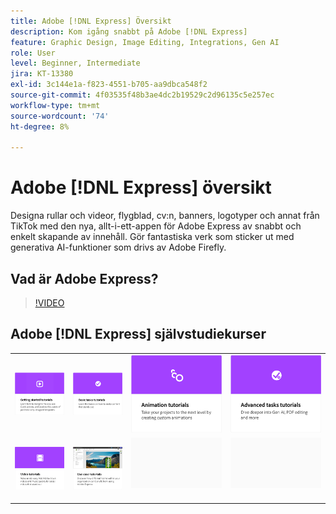 ```yaml
---
title: Adobe [!DNL Express] Översikt
description: Kom igång snabbt på Adobe [!DNL Express]
feature: Graphic Design, Image Editing, Integrations, Gen AI
role: User
level: Beginner, Intermediate
jira: KT-13380
exl-id: 3c144e1a-f823-4551-b705-aa9dbca548f2
source-git-commit: 4f03535f48b3ae4dc2b19529c2d96135c5e257ec
workflow-type: tm+mt
source-wordcount: '74'
ht-degree: 8%

---
```


# Adobe [!DNL Express] översikt

Designa rullar och videor, flygblad, cv:n, banners, logotyper och annat från TikTok med den nya, allt-i-ett-appen för Adobe Express av snabbt och enkelt skapande av innehåll. Gör fantastiska verk som sticker ut med generativa AI-funktioner som drivs av Adobe Firefly.

## Vad är Adobe Express?

>[!VIDEO](https://video.tv.adobe.com/v/3420225?quality=12&learn=on&hidetitle=true)

## Adobe [!DNL Express] självstudiekurser

<table style="table-layout:fixed">
<tr>
   <td>
      <a href="https://experienceleague.adobe.com/docs/creative-cloud-enterprise-learn/cce-learning-hub/expressoverview/expresshowto/overview-express-how-to.html?#getting-started">
         <img alt="Självstudiekurser för att komma igång" src="assets/get-started.png" />
      </a>
   </td>
   <td>
      <a href="https://experienceleague.adobe.com/docs/creative-cloud-enterprise-learn/cce-learning-hub/expressoverview/expresshowto/overview-express-how-to.html#basic-tasks">
         <img alt="Självstudiekurser om grundläggande uppgifter" src="assets/basic-tasks.png" />
      </a>
   </td>
   <td>
      <a href="https://experienceleague.adobe.com/docs/creative-cloud-enterprise-learn/cce-learning-hub/expressoverview/expresshowto/overview-express-how-to.html#animation">
         <img alt="Självstudiekurser om animering" src="assets/animation.png" />
      </a>
  </td>
   <td>
      <a href="https://experienceleague.adobe.com/docs/creative-cloud-enterprise-learn/cce-learning-hub/expressoverview/expresshowto/overview-express-how-to.html#advanced-tasks">
         <img alt="Självstudiekurser om animering" src="assets/advanced-tasks.png" />
      </a>
  </td>
</tr>
<tr>
  <td>
      <a href="https://experienceleague.adobe.com/docs/creative-cloud-enterprise-learn/cce-learning-hub/expressoverview/expresshowto/overview-express-how-to.html#video">
         <img alt="Videosjälvstudier" src="assets/video.png" />
      </a>
  </td>
   <td>
      <a href="overview-express-use-case-tutorials.md">
         <img alt="Självstudiekurser i Adobe Express-användningsfall" src="assets/use-case-tutorials.png" />
      </a>
   </td>
  <td>
    <img alt="Avgränsare" src="../assets/Gray_thumbnail.png" />
    <div>
    <br>
  </td>
  <td>
    <img alt="Avgränsare" src="../assets/Gray_thumbnail.png" />
    <div>
    <br>
  </td>
</tr>
</table>